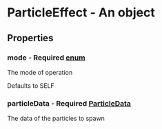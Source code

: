 

# ParticleEffect - An object



## Properties



### mode - Required [enum](enum)



 The mode of operation



Defaults to SELF



### particleData - Required [ParticleData](ParticleData)



 The data of the particles to spawn


